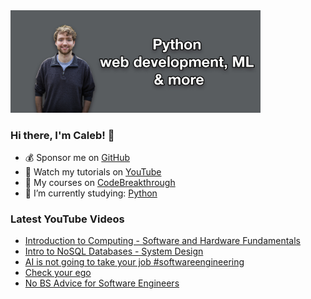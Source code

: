 <img src="github-cover-photo-my-face.jpg" width="400px" />

### Hi there, I'm Caleb! 🍛

- 💰 Sponsor me on [GitHub](https://github.com/sponsors/CalebCurry)
- 🎥 Watch my tutorials on [YouTube](https://www.youtube.com/calebthevideomaker2)
- 📗 My courses on [CodeBreakthrough](https://www.codebreakthrough.com)
- 🤔 I’m currently studying: [Python](https://www.youtube.com/watch?v=s3IvdkCq2_c&t=4254s)

### Latest YouTube Videos
<!-- YOUTUBE:START -->
- [Introduction to Computing - Software and Hardware Fundamentals](https://www.youtube.com/watch?v=JuLKB--zOho)
- [Intro to NoSQL Databases - System Design](https://www.youtube.com/watch?v=FRqrZGB8NBs)
- [AI is not going to take your job #softwareengineering](https://www.youtube.com/shorts/EInWpO86ANs)
- [Check your ego](https://www.youtube.com/shorts/kDomh1piAR0)
- [No BS Advice for Software Engineers](https://www.youtube.com/watch?v=ga3nYHWtS14)
<!-- YOUTUBE:END -->
